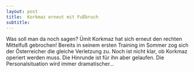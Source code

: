 ```yaml
---
layout: post
title:  Korkmaz erneut mit Fußbruch
subtitle:  
---
```


Was soll man da noch sagen? Ümit Korkmaz hat sich erneut den rechten Mittelfuß gebrochen! Bereits in seinem ersten Training im Sommer zog sich der Österreicher die gleiche Verletzung zu. Noch ist nicht klar, ob Korkmaz operiert werden muss. Die Hinrunde ist für ihn aber gelaufen. Die Personalsituation wird immer dramatischer...


